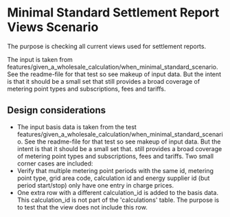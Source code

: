 # Minimal Standard Settlement Report Views Scenario

The purpose is checking all current views used for settlement reports.

The input is taken from features/given_a_wholesale_calculation/when_minimal_standard_scenario. See the readme-file for
that test so see makeup of input data. But the intent is that it should be a small set that still provides a broad
coverage of metering point types and subscriptions, fees and tariffs.

## Design considerations

- The input basis data is taken from the test
  features/given_a_wholesale_calculation/when_minimal_standard_scenario. See the readme-file for that test so see makeup of input data. But the intent is that it should be a small set that.
  still provides a broad coverage of metering point types and subscriptions, fees and tariffs.
Two small corner cases are included:
- Verify that multiple metering point periods with the same id, metering point type, grid area code, calculation id and energy supplier id (but period start/stop) only have one entry in charge prices.
- One extra row with a different calculation_id is added to the basis data. This calculation_id is not part of the 'calculations' table. The purpose is
  to test that the view does not include this row.
